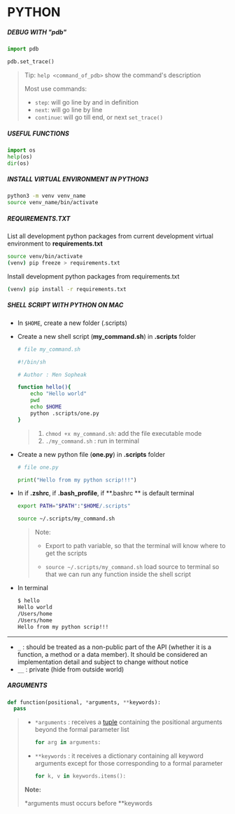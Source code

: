 # PYTHON



##### DEBUG WITH "pdb"

```python
import pdb

pdb.set_trace()
```

> Tip: ```help <command_of_pdb>``` show the command's description
>
> Most use commands: 
>
> * ```step```: will go line by and in definition
> * ```next```: will go line by line
> * ```continue```: will go till end, or next ```set_trace()```



##### USEFUL FUNCTIONS

```python
import os
help(os)
dir(os)
```



##### INSTALL VIRTUAL ENVIRONMENT IN PYTHON3

```bash
python3 -m venv venv_name
source venv_name/bin/activate
```



##### REQUIREMENTS.TXT

List all development python packages from current development virtual environment to **requirements.txt**

```bash
source venv/bin/activate
(venv) pip freeze > requirements.txt
```

Install development python packages from requirements.txt

```bash
(venv) pip install -r requirements.txt
```



##### SHELL SCRIPT WITH PYTHON ON MAC

* In ```$HOME```, create a new folder (.scripts)

* Create a new shell script (**my_command.sh**) in **.scripts** folder

  ```sh
  # file my_command.sh
  
  #!/bin/sh
  
  # Author : Men Sopheak
  
  function hello(){
      echo "Hello world"
      pwd
      echo $HOME
      python .scripts/one.py
  }
  
  ```

  > 1. ```chmod +x my_command.sh```: add the file executable mode
  > 2. ```./my_command.sh``` : run in terminal 

* Create a new python file (**one.py**) in **.scripts** folder

  ```python
  # file one.py
  
  print("Hello from my python scrip!!!")
  ```

* In if **.zshrc**, if **.bash_profile**, if **.bashrc ** is default terminal

  ```bash
  export PATH="$PATH":"$HOME/.scripts"
  
  source ~/.scripts/my_command.sh
  ```

  > Note: 
  >
  > * Export to path variable, so that the terminal will know where to get the scripts
  >
  > * ```source ~/.scripts/my_command.sh``` load source to terminal so that we can run any function inside the shell script

* In terminal

  ```bash
  $ hello
  Hello world
  /Users/home
  /Users/home
  Hello from my python scrip!!!
  ```

  

<hr>



* ```_``` : should be treated as a non-public part of the API (whether it is a function, a method or a data member). It should be considered an implementation detail and subject to change without notice
* ```__``` : private (hide from outside world)



##### ARGUMENTS

```python
def function(positional, *arguments, **keywords):
  pass
```

> * ```*arguments``` : receives a [tuple](https://docs.python.org/3/tutorial/datastructures.html#tut-tuples) containing the positional arguments beyond the formal parameter list
>
>   ```python
>   for arg in arguments:
>   ```
>
>   
>
> * ```**keywords``` : it receives a dictionary containing all keyword arguments except for those corresponding to a formal parameter
>
>   ```python
>   for k, v in keywords.items():
>   ```
>
> **Note:**
>
> *arguments must occurs before **keywords

